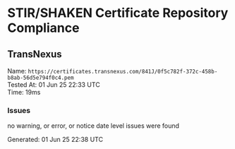 # STIR/SHAKEN Certificate Repository Compliance

## TransNexus

Name: `https://certificates.transnexus.com/841J/0f5c782f-372c-458b-b8ab-56d5e794f0c4.pem`\
Tested At: 01 Jun 25 22:33 UTC\
Time: 19ms

### Issues

no warning, or error, or notice date level issues were found

Generated: 01 Jun 25 22:38 UTC